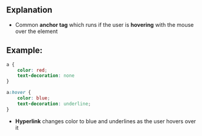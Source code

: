 ## Explanation

- Common **anchor tag** which runs if the user is **hovering** with the mouse over the element



## Example:

```css
a {
	color: red;
	text-decoration: none
}

a:hover {
	color: blue;
	text-decoration: underline;
}
```

- **Hyperlink** changes color to blue and underlines as the user hovers over it
